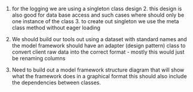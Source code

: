 1. for the logging we are using a singleton class design
   2. this design is also good for data base access and such cases where should only be one instance of the class
   3. to create out singleton we use the meta class method without eager loading

2. We should build our tools out using a dataset with standard names and the model framework should have an
   adapter (design pattern) class to convert client raw data into the correct format - mostly this would just be 
   renaming columns

3. Need to build out a model framework structure diagram that will show what the framework does in a graphical format
   this should also include the dependencies between classes.